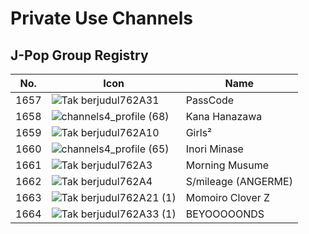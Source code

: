 # Private Use Channels
## J-Pop Group Registry
No. | Icon | Name
-- | -- | --
1657 | ![Tak berjudul762A31](https://github.com/user-attachments/assets/919e2bc9-daf1-462c-9158-364431361124) | PassCode
1658 | ![channels4_profile (68)](https://github.com/user-attachments/assets/1c00b5be-3c5b-49b9-9ad0-1578faa6b2bf) | Kana Hanazawa
1659 | ![Tak berjudul762A10](https://github.com/user-attachments/assets/b8518a95-212f-478b-82ec-a142067e0222) | Girls²
1660 | ![channels4_profile (65)](https://github.com/user-attachments/assets/e0b9c961-cace-49d1-bb2a-44f20bfb4653) | Inori Minase
1661 | ![Tak berjudul762A3](https://github.com/user-attachments/assets/794438e3-ed98-4ccd-b8df-b6bc21fd1f44) | Morning Musume
1662 | ![Tak berjudul762A4](https://github.com/user-attachments/assets/e17fad1e-dc15-4a56-b4bb-46df9d7577b3) | S/mileage (ANGERME)
1663 | ![Tak berjudul762A21 (1)](https://github.com/user-attachments/assets/9f6aa415-0554-48c6-8e5d-2f43da09f920) | Momoiro Clover Z
1664 | ![Tak berjudul762A33 (1)](https://github.com/user-attachments/assets/6d2cc05f-c65b-4301-ba35-6c45e0c333d0) | BEYOOOOONDS
